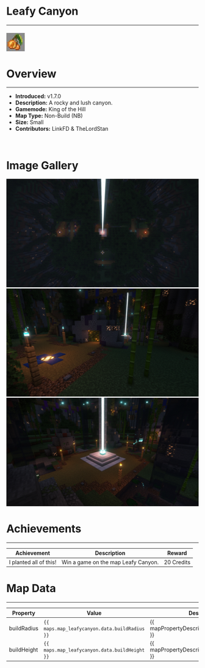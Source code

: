 # Leafy Canyon

***

#### ![leafycanyonicon](../assets/maps/leafycanyon/leafycanyon-icon.jpg)

# Overview
***
- **Introduced:** v1.7.0
- **Description:** A rocky and lush canyon.
- **Gamemode:** King of the Hill
- **Map Type:** Non-Build (NB)
- **Size:** Small
- **Contributors:** LinkFD & TheLordStan

<br />  

# Image Gallery
![Leafy Canyon - Overview](../assets/maps/leafycanyon/leafycanyon-overview.jpg '')
![Leafy Canyon - Overview](../assets/maps/leafycanyon/leafycanyon-spawn.jpg '')
![Leafy Canyon - Overview](../assets/maps/leafycanyon/leafycanyon-beacon.jpg '')

# Achievements
***

| Achievement | Description | Reward |
| ----- | ----- | ------ |
| I planted all of this! | Win a game on the map Leafy Canyon. | 20 Credits |



# Map Data
***

| Property | Value | Description |
| ----------- | ----------- | ------ |
| buildRadius |`{{ maps.map_leafycanyon.data.buildRadius }}`| {{ mapPropertyDescriptions.buildRadius.koth }} |
| buildHeight |`{{ maps.map_leafycanyon.data.buildHeight }}`| {{ mapPropertyDescriptions.buildHeight.koth }} |